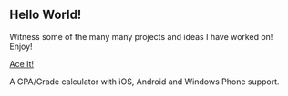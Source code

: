 ## Hello World!

Witness some of the many many projects and ideas I have worked on! Enjoy!

[Ace It!](ace_it.md)

A GPA/Grade calculator with iOS, Android and Windows Phone support.
